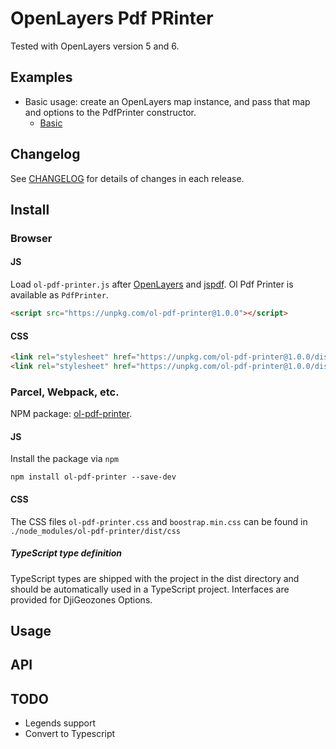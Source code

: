 # OpenLayers Pdf PRinter

Tested with OpenLayers version 5 and 6.

## Examples
-   Basic usage: create an OpenLayers map instance, and pass that map and options to the PdfPrinter constructor.
    -   [Basic](https://raw.githack.com/GastonZalba/ol-pdf-printer/v1.0.0/examples/basic.html)

## Changelog

See [CHANGELOG](./CHANGELOG.md) for details of changes in each release.

## Install

### Browser

#### JS
Load `ol-pdf-printer.js` after [OpenLayers](https://www.npmjs.com/package/ol) and [jspdf](https://www.npmjs.com/package/jspdf). Ol Pdf Printer is available as `PdfPrinter`.

```HTML
<script src="https://unpkg.com/ol-pdf-printer@1.0.0"></script>
```

#### CSS
```HTML
<link rel="stylesheet" href="https://unpkg.com/ol-pdf-printer@1.0.0/dist/ol-pdf-printer.css" />
<link rel="stylesheet" href="https://unpkg.com/ol-pdf-printer@1.0.0/dist/bootstrap.min.css" />
```

### Parcel, Webpack, etc.

NPM package: [ol-pdf-printer](https://www.npmjs.com/package/ol-pdf-printer).

#### JS

Install the package via `npm`

    npm install ol-pdf-printer --save-dev

#### CSS

The CSS files `ol-pdf-printer.css` and `boostrap.min.css` can be found in `./node_modules/ol-pdf-printer/dist/css`

##### TypeScript type definition

TypeScript types are shipped with the project in the dist directory and should be automatically used in a TypeScript project. Interfaces are provided for DjiGeozones Options.


## Usage

## API

## TODO
* Legends support
* Convert to Typescript